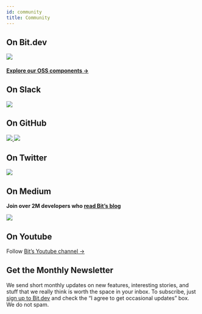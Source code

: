 ```yaml
---
id: community
title: Community
---
```



## On Bit.dev  

<a href="https://bit.dev/teambit/~collections">
    <img src="https://storage.googleapis.com/static.bit.dev/harmony-docs/teambit-org.png"></img>
</a> 

#### [Explore our OSS components ->](https://bit.dev/teambit/~collections)  


## On Slack  

<a href="https://join.slack.com/t/bit-dev-community/shared_invite/enQtNzM2NzQ3MTQzMTg3LWI2YmFmZjQwMTkxNmFmNTVkYzU2MGI2YjgwMmJlZDdkNWVhOGIzZDFlYjg4MGRmOTM4ODAxNTIxMTMwNWVhMzg">
    <img src="https://storage.googleapis.com/static.bit.dev/harmony-docs/communityx3.png"></img>
</a>

## On GitHub  

<a href="https://github.com/teambit/bit">
    <img src="https://storage.googleapis.com/static.bit.dev/harmony-docs/GitHub-Link.png"></img>
</a>


<a href="https://github.com/teambit">
    <img src="https://storage.googleapis.com/static.bit.dev/harmony-docs/teambit-github-link.png"></img>
</a>


## On Twitter

<a href="https://twitter.com/bitdev_">
    <img src="https://storage.googleapis.com/static.bit.dev/harmony-docs/Twitter-Link.png
"></img>
</a>

## On Medium

**Join over 2M developers who [read Bit’s blog](https://blog.bitsrc.io/)**  

<a href="https://blog.bitsrc.io/">
    <img src="https://storage.googleapis.com/static.bit.dev/harmony-docs/bit-blog-link.png"></img>
</a>

## On Youtube

Follow [Bit’s Youtube channel ->](https://www.youtube.com/channel/UCuNkM3qIO79Q3-VrkcDiXfw)


## Get the Monthly Newsletter

We send short monthly updates on new features, interesting stories, and stuff that we really think is worth the space in your inbox. To subscribe, just [sign up to Bit.dev](https://bit.dev/signup) and check the “I agree to get occasional updates” box. We do not spam.
